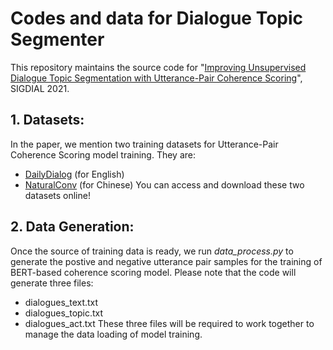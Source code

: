 # Codes and data for Dialogue Topic Segmenter
This repository maintains the source code for "[Improving Unsupervised Dialogue Topic Segmentation with
Utterance-Pair Coherence Scoring](https://aclanthology.org/2021.sigdial-1.18.pdf)", SIGDIAL 2021.

## 1. Datasets:
In the paper, we mention two training datasets for Utterance-Pair Coherence Scoring model training. They are:
* [DailyDialog](http://yanran.li/dailydialog) (for English)
* [NaturalConv](https://ai.tencent.com/ailab/nlp/dialogue/#datasets) (for Chinese)
You can access and download these two datasets online!

## 2. Data Generation:
Once the source of training data is ready, we run *data_process.py* to generate the postive and negative utterance pair samples for the training of BERT-based coherence scoring model. Please note that the code will generate three files:
* dialogues_text.txt
* dialogues_topic.txt
* dialogues_act.txt
These three files will be required to work together to manage the data loading of model training.
